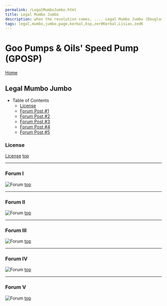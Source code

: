 ```yaml
---
permalink: /LegalMumboJumbo.html
title: Legal Mumbo Jumbo
description: when the revolution comes, .... Legal Mumbo Jumbo (Douglas Adams)
tags: legal,mumbo,jumbo,page,kerbal,ksp,zer0Kerbal,Lisias,zedK
---
```

<!--
LegalMumboJumbo.md v1.0.5.1
Goo Pumps & Oils' Speed Pump (GPOSP)
created: 01 Feb 2022
updated: 15 May 2022
-->

<!-- this file:
      CC BY-ND 4.0 by zer0Kerbal
      and used with express permission from zer0Kerbal -->

<script src="https://kit.fontawesome.com/0ea5493613.js" crossorigin="anonymous"></script>
<i class="fa-solid fa-file-contract fa-beat-fade fa-3x" style="--fa-beat-fade-opacity: 0.1; --fa-beat-fade-scale: 1.25;color: #6495ED" ></i>

# Goo Pumps & Oils' Speed Pump (GPOSP)

[Home](./index.md)

## Legal Mumbo Jumbo

* Table of Contents
  * [License](#license)
  * [Forum Post #1](#forum-i)
  * [Forum Post #2](#forum-ii)
  * [Forum Post #3](#forum-iii)
  * [Forum Post #4](#forum-iv)
  * [Forum Post #5](#forum-v)

### License

[License](./LegalMumboJumbo/License.md)
[top](#legal-mumbo-jumbo)

---

### Forum I

![Forum](./LegalMumboJumbo/FORUM-01.png)
[top](#legal-mumbo-jumbo)

---

### Forum II

![Forum](./LegalMumboJumbo/FORUM-02.png)
[top](#legal-mumbo-jumbo)

---

### Forum III

![Forum](./LegalMumboJumbo/FORUM-03.png)
[top](#legal-mumbo-jumbo)

---

### Forum IV

![Forum](./LegalMumboJumbo/FORUM-04.png)
[top](#legal-mumbo-jumbo)

---

### Forum V

![Forum](./LegalMumboJumbo/FORUM-05.png)
[top](#legal-mumbo-jumbo)
